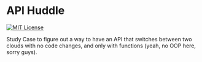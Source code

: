 # API Huddle
[![MIT License](https://img.shields.io/badge/license-MIT-green?style=flat-square)](https://raw.githubusercontent.com/DiegoVictor/clouds-witcher/main/LICENSE)

Study Case to figure out a way to have an API that switches between two clouds with no code changes, and only with functions (yeah, no OOP here, sorry guys).
